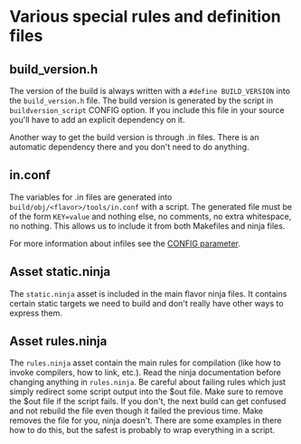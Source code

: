 # Various special rules and definition files

## build_version.h

The version of the build is always written with a `#define BUILD_VERSION` into
the `build_version.h` file. The build version is generated by the script in
`buildversion_script` CONFIG option. If you include this file in your
source you'll have to add an explicit dependency on it.

Another way to get the build version is through .in files. There is an
automatic dependency there and you don't need to do anything.

## in.conf

The variables for .in files are generated into `build/obj/<flavor>/tools/in.conf`
with a script. The generated file must be of the form `KEY=value` and nothing
else, no comments, no extra whitespace, no nothing. This allows us to include
it from both Makefiles and ninja files.

For more information about infiles see the
[CONFIG parameter](descriptors/config.md#invars).

## Asset static.ninja

The `static.ninja` asset is included in the main flavor ninja files. It
contains certain static targets we need to build and don't really have other
ways to express them.

## Asset rules.ninja

The `rules.ninja` asset contain the main rules for compilation (like how to
invoke compilers, how to link, etc.). Read the ninja documentation before
changing anything in `rules.ninja`. Be careful about failing rules which just
simply redirect some script output into the $out file.  Make sure to remove the
$out file if the script fails. If you don't, the next build can get confused
and not rebuild the file even though it failed the previous time. Make removes
the file for you, ninja doesn't. There are some examples in there how to do
this, but the safest is probably to wrap everything in a script.

